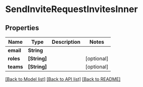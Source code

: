 # SendInviteRequestInvitesInner

## Properties
Name | Type | Description | Notes
------------ | ------------- | ------------- | -------------
**email** | **String** |  | 
**roles** | **[String]** |  | [optional] 
**teams** | **[String]** |  | [optional] 

[[Back to Model list]](../README.md#documentation-for-models) [[Back to API list]](../README.md#documentation-for-api-endpoints) [[Back to README]](../README.md)



